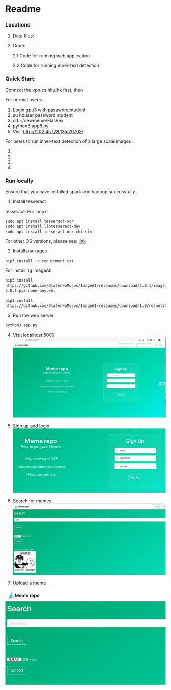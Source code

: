 # Readme

### Locations

1. Data files:

2. Code:

	2.1 Code for running web application

	2.2 Code for running inner-text detection

### Quick Start:

Connect the vpn.cs.hku.hk first, then

For normal users:

1. Login gpu3 with password:student
2. su hduser password:student
2. cd ~/newmeme/Flaskex
3. python3 app8.py
4. Visit http://202.45.128.135:20703/ 



For users to run inner-text detection of a large scale images :

1.

2.

3.

4.





### Run locally

Ensure that you have installed spark and hadoop successfully. 

1. Install tesseract

tesseract:
For Linux:

```
sudo apt install tesseract-ocr
sudo apt install libtesseract-dev
sudo apt install tesseract-ocr-chi-sim
```

For other OS versions, please see:
[link](https://github.com/tesseract-ocr/tesseract/wiki)

2. Install packages

```
pip3 install -r requirment.txt
```

For installing imageAI:

```
pip3 install https://github.com/OlafenwaMoses/ImageAI/releases/download/2.0.1/imageai-2.0.1-py3-none-any.whl

pip3 install https://github.com/OlafenwaMoses/ImageAI/releases/download/1.0/resnet50_coco_best_v2.0.1.h5 
```

3. Run the web server

```
python3 app.py
```

4. Visit localhost:5000 
![image](homepage.jpeg)

5. Sign up and login
![image](signup.jpeg)

6. Search for memes
![image](search.jpeg)

7. Upload a meme 

![image](upload.jpeg)
